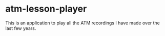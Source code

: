 atm-lesson-player
=================

This is an application to play all the ATM recordings I have made over the last few years.